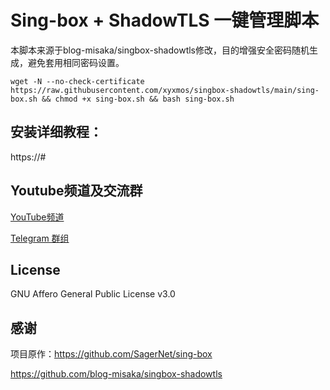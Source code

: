 # Sing-box + ShadowTLS 一键管理脚本
本脚本来源于blog-misaka/singbox-shadowtls修改，目的增强安全密码随机生成，避免套用相同密码设置。
```shell
wget -N --no-check-certificate https://raw.githubusercontent.com/xyxmos/singbox-shadowtls/main/sing-box.sh && chmod +x sing-box.sh && bash sing-box.sh
```

## 安装详细教程：

https://#

## Youtube频道及交流群

[YouTube频道](https://www.youtube.com/channel/UComa8081LSNs6G8WrrShYxg)

[Telegram 群组](https://#)

## License

GNU Affero General Public License v3.0

## 感谢

项目原作：https://github.com/SagerNet/sing-box

https://github.com/blog-misaka/singbox-shadowtls

